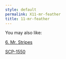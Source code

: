 ```yaml
---
style: default
permalink: X11-mr-feather
title: 11-mr-feather
---
```

You may also like:

[6. Mr. Stripes](http://scp-wiki.net/6-mr-stripes)

[SCP-1550](http://scp-wiki.net/scp-1550)
